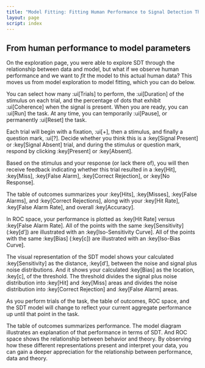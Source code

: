 ```yaml
---
title: "Model Fitting: Fitting Human Performance to Signal Detection Theory"
layout: page
script: index
---
```


## From human performance to model parameters

On the exploration page, you were able to explore SDT through the relationship between data and
model, but what if we observe human performance and we want to *fit* the model to this actual human
data? This moves us from model exploration to model fitting, which you can do below.

You can select how many :ui[Trials] to perform, the :ui[Duration] of the stimulus on each trial, and
the percentage of dots that exhibit :ui[Coherence] when the signal is present. When you are ready,
you can :ui[Run] the task. At any time, you can temporarily :ui[Pause], or permanently :ui[Reset]
the task.

Each trial will begin with a fixation, :ui[+], then a stimulus, and finally a question mark, :ui[?].
Decide whether you think this is a :key[Signal Present] or :key[Signal Absent] trial, and during the
stimulus or question mark, respond by clicking :key[Present] or :key[Absent].

Based on the stimulus and your response (or lack there of), you will then receive feedback
indicating whether this trial resulted in a :key[Hit], :key[Miss], :key[False Alarm], :key[Correct
Rejection], or :key[No Response].

The table of outcomes summarizes your :key[Hits], :key[Misses], :key[False Alarms], and :key[Correct
Rejections], along with your :key[Hit Rate], :key[False Alarm Rate], and overall :key[Accuracy].

In ROC space, your performance is plotted as :key[Hit Rate] versus :key[False Alarm Rate]. All of
the points with the same :key[Sensitivity] (:key[d′]) are illustrated with an :key[Iso-Sensitivity
Curve]. All of the points with the same :key[Bias] (:key[c]) are illustrated with an :key[Iso-Bias
Curve].

The visual representation of the SDT model shows your calculated :key[Sensitivity] as the distance,
:key[d′], between the noise and signal plus noise distributions. And it shows your calculated
:key[Bias] as the location, :key[c], of the threshold. The threshold divides the signal plus noise
distribution into :key[Hit] and :key[Miss] areas and divides the noise distribution into
:key[Correct Rejection] and :key[False Alarm] areas.

As you perform trials of the task, the table of outcomes, ROC space, and the SDT model will change
to reflect your current aggregate performance up until that point in the task.

<sdt-example-human>
  <sdt-control coherence=".5" trials="10" duration="1000" run pause reset></sdt-control>
  <rdk-task coherence=".5" trials="10" duration="1000" wait="1000" iti="1000"></rdk-task>
  <sdt-response interactive trial feedback="outcome"></sdt-response>
  <sdt-table numeric summary="stimulusRates accuracy" hits="0" misses="0" false-alarms="0" correct-rejections="0">
    </sdt-table>
  <roc-space point="all" iso-d="all" iso-c="all" far=".5" hr=".5"></roc-space>
  <sdt-model threshold bias distributions sensitivity histogram color="outcome" d="0" c="0">
    </sdt-model>
</sdt-example-human>

The table of outcomes summarizes performance. The model diagram illustrates an explanation of that
performance in terms of SDT. And ROC space shows the relationship between behavior and theory. By
observing how these different representations present and interpret your data, you can gain a deeper
appreciation for the relationship between performance, data and theory.

